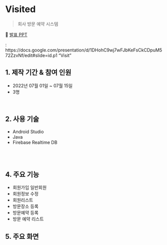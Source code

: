 # Visited

>회사 방문 예약 시스템

:pushpin: [발표 PPT]()
<link>: https://docs.google.com/presentation/d/1DHohC9wj7wFJbKeFsCkCDpuM572ZzvNf/edit#slide=id.p1 “Visit”




<br>

## 1. 제작 기간 & 참여 인원
- 2022년 07월 01일 ~ 07월 15일
- 3명


<br>

## 2. 사용 기술
  - Android Studio
  - Java
  - Firebase Realtime DB
  
<br>




<br>

## 4. 주요 기능
- 회원가입 일반회원
- 회원정보 수정
- 회원리스트 
- 방문장소 등록
- 방문예약 등록
- 방문 예약 리스트


## 5. 주요 화면
